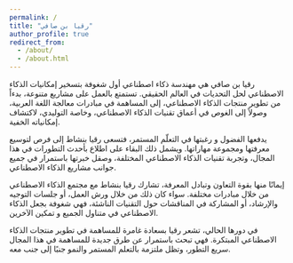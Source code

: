 ```yaml
---
permalink: /
title: "رقيا بن صافي"
author_profile: true
redirect_from: 
  - /about/
  - /about.html
---
```


رقيا بن صافي هي مهندسة ذكاء اصطناعي أول شغوفة بتسخير إمكانيات الذكاء الاصطناعي لحل التحديات في العالم الحقيقي. تستمتع بالعمل على مشاريع متنوعة، بدءاً من تطوير منتجات الذكاء الاصطناعي، إلى المساهمة في مبادرات معالجة اللغة العربية، وصولاً إلى الغوص في أعماق تقنيات الذكاء الاصطناعي، وخاصة التوليدي، لاكتشاف إمكانياته الخفية.

يدفعها الفضول و رغبتها في التعلّم المستمر، فتسعى رقيا بنشاط إلى فرص لتوسيع معرفتها ومجموعة مهاراتها. ويشمل ذلك البقاء على اطلاع بأحدث التطورات في هذا المجال، وتجربة تقنيات الذكاء الاصطناعي المختلفة، وصقل خبرتها باستمرار في جميع جوانب مشاريع الذكاء الاصطناعي.

إيمانًا منها بقوة التعاون وتبادل المعرفة، تشارك رقيا بنشاط مع مجتمع الذكاء الاصطناعي من خلال مبادرات مختلفة. سواء كان ذلك من خلال ورش العمل، أو جلسات التوجيه والإرشاد، أو المشاركة في المناقشات حول التقنيات الناشئة، فهي شغوفة بجعل الذكاء الاصطناعي في متناول الجميع و تمكين الآخرين.

في دورها الحالي، تشعر رقيا بسعادة غامرة للمساهمة في تطوير منتجات الذكاء الاصطناعي المبتكرة. فهي تبحث باستمرار عن طرق جديدة للمساهمة في هذا المجال سريع التطور، وتظل ملتزمة بالتعلم المستمر والنمو جنبًا إلى جنب معه.

